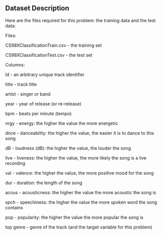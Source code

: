 ## **Dataset Description**

Here are the files required for this problem: the training data and the test data:

Files:

CS98XClassificationTrain.csv - the training set

CS98XClassificationTest.csv - the test set

Columns:

Id - an arbitrary unique track identifier

title - track title

artist - singer or band

year - year of release (or re-release)

bpm - beats per minute (tempo)

nrgy - energy: the higher the value the more energetic

dnce - danceability: the higher the value, the easier it is to dance to this song

dB - loudness (dB): the higher the value, the louder the song

live - liveness: the higher the value, the more likely the song is a live recording

val - valence: the higher the value, the more positive mood for the song

dur - duration: the length of the song

acous - acousticness: the higher the value the more acoustic the song is

spch - speechiness: the higher the value the more spoken word the song contains

pop - popularity: the higher the value the more popular the song is

top genre - genre of the track (and the target variable for this problem)


```python

```

